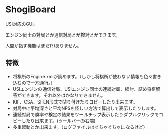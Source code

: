 ShogiBoard
==========

USI対応のGUI。

エンジン同士の対局とか通信対局とか検討とかできます。

人間が指す機能はまだ(?)ありません。


特徴
------

- 将棋所のEngine.xmlが読めます。（しかし将棋所が使わない情報も色々書き込むので一方通行。）
- USIエンジンの通信対局、USIエンジン同士の連続対局、検討、詰め将棋解答ができます。それ以外はかなりできません。
- KIF、CSA、SFEN形式で貼り付けたりコピーしたり出来ます。
- 対局中に平均深さと平均NPSを怪しい方法で算出して表示したりします。
- 連続対局で勝率や検定の結果をツールチップ表示したりダブルクリックでコピーしたり出来ます。(ツールバーの右端)
- 多重起動とか出来ます。（ログファイルはぐちゃぐちゃになるけど）
